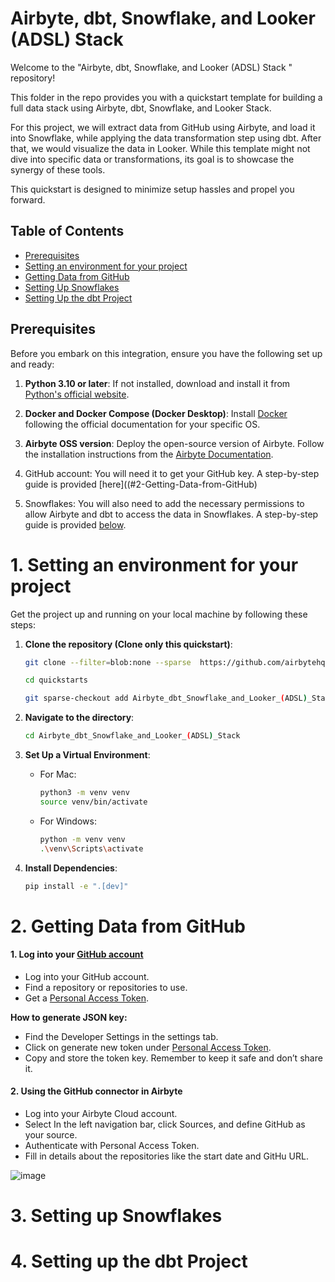 # Airbyte, dbt, Snowflake, and Looker (ADSL) Stack 

Welcome to the "Airbyte, dbt, Snowflake, and Looker (ADSL) Stack " repository! 

This folder in the repo provides you with a quickstart template for building a full data stack using Airbyte, dbt, Snowflake, and Looker Stack.

For this project, we will extract data from GitHub using Airbyte, and load it into Snowflake, while applying the data transformation step using dbt. After that, we would visualize the data in Looker. While this template might not dive into specific data or transformations, its goal is to showcase the synergy of these tools.

This quickstart is designed to minimize setup hassles and propel you forward.

## Table of Contents

- [Prerequisites](#prerequisites)
- [Setting an environment for your project](#1-setting-an-environment-for-your-project)
- [Getting Data from GitHub](#2-getting-data-from-github)
- [Setting Up Snowflakes](#3-setting-up-snowflakes)
- [Setting Up the dbt Project](#4-setting-up-the-dbt-project)

## Prerequisites

Before you embark on this integration, ensure you have the following set up and ready:

1. **Python 3.10 or later**: If not installed, download and install it from [Python's official website](https://www.python.org/downloads/).

2. **Docker and Docker Compose (Docker Desktop)**: Install [Docker](https://docs.docker.com/get-docker/) following the official documentation for your specific OS.

3. **Airbyte OSS version**: Deploy the open-source version of Airbyte. Follow the installation instructions from the [Airbyte Documentation](https://docs.airbyte.com/quickstart/deploy-airbyte/).

4. GitHub account: You will need it to get your GitHub key. A step-by-step guide is provided [here]((#2-Getting-Data-from-GitHub)

5. Snowflakes: You will also need to add the necessary permissions to allow Airbyte and dbt to access the data in Snowflakes. A step-by-step guide is provided [below](#3-setting-up-snowflakes).

# 1. Setting an environment for your project

Get the project up and running on your local machine by following these steps:

1. **Clone the repository (Clone only this quickstart)**:  
   ```bash
   git clone --filter=blob:none --sparse  https://github.com/airbytehq/quickstarts.git
   ```

   ```bash
   cd quickstarts
   ```

   ```bash
   git sparse-checkout add Airbyte_dbt_Snowflake_and_Looker_(ADSL)_Stack
   ```


2. **Navigate to the directory**:  
   ```bash
   cd Airbyte_dbt_Snowflake_and_Looker_(ADSL)_Stack
   ```

3. **Set Up a Virtual Environment**:  
   - For Mac:
     ```bash
     python3 -m venv venv
     source venv/bin/activate
     ```
   - For Windows:
     ```bash
     python -m venv venv
     .\venv\Scripts\activate
     ```

4. **Install Dependencies**:  
   ```bash
   pip install -e ".[dev]"
   ```

# 2. Getting Data from GitHub

#### 1. **Log into your [GitHub account](https://github.com/)**
   - Log into your GitHub account.
   - Find a repository or repositories to use.
   - Get a [Personal Access Token](https://github.com/settings/tokens).

 **How to generate JSON key:**
   - Find the Developer Settings in the settings tab.
   - Click on generate new token under [Personal Access Token](https://github.com/settings/tokens).
   - Copy and store the token key. Remember to keep it safe and don’t share it.

#### 2. **Using the GitHub connector in Airbyte**
   - Log into your Airbyte Cloud account.
   - Select In the left navigation bar, click Sources, and define GitHub as your source.
   - Authenticate with Personal Access Token.
   - Fill in details about the repositories like the start date and GitHu URL.

   ![image](https://github.com/Bennykillua/airbyte-quickstart/assets/67695793/1834c2a9-16b1-4fbc-9015-ccaf2b0b2927)



# 3. Setting up Snowflakes

# 4. Setting up the dbt Project
